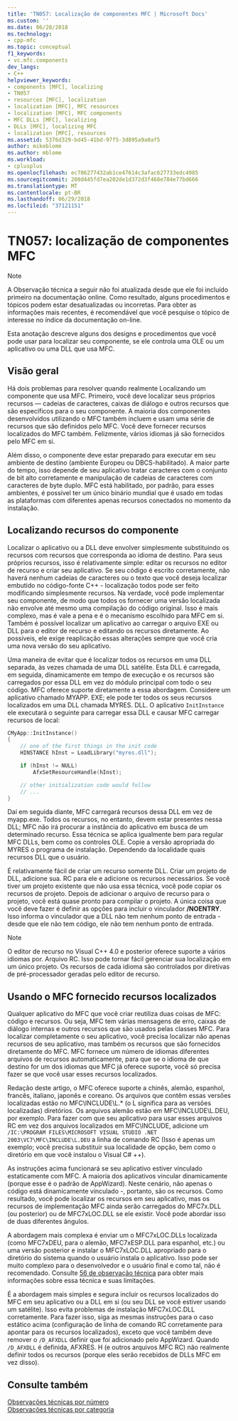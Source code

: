 ```yaml
---
title: 'TN057: Localização de componentes MFC | Microsoft Docs'
ms.custom: ''
ms.date: 06/28/2018
ms.technology:
- cpp-mfc
ms.topic: conceptual
f1_keywords:
- vc.mfc.components
dev_langs:
- C++
helpviewer_keywords:
- components [MFC], localizing
- TN057
- resources [MFC], localization
- localization [MFC], MFC resources
- localization [MFC], MFC components
- MFC DLLs [MFC], localizing
- DLLs [MFC], localizing MFC
- localization [MFC], resources
ms.assetid: 5376d329-bd45-41bd-97f5-3d895a9a0af5
author: mikeblome
ms.author: mblome
ms.workload:
- cplusplus
ms.openlocfilehash: ec786277432ab1ce47614c3afac627733edc4985
ms.sourcegitcommit: 208d445fd7ea202de1d372d3f468e784e77bd666
ms.translationtype: MT
ms.contentlocale: pt-BR
ms.lasthandoff: 06/29/2018
ms.locfileid: "37121151"
---
```

# <a name="tn057-localization-of-mfc-components"></a>TN057: localização de componentes MFC

> [!NOTE]
> A Observação técnica a seguir não foi atualizada desde que ele foi incluído primeiro na documentação online. Como resultado, alguns procedimentos e tópicos podem estar desatualizadas ou incorretas. Para obter as informações mais recentes, é recomendável que você pesquise o tópico de interesse no índice da documentação on-line.

Esta anotação descreve alguns dos designs e procedimentos que você pode usar para localizar seu componente, se ele controla uma OLE ou um aplicativo ou uma DLL que usa MFC.

## <a name="overview"></a>Visão geral

Há dois problemas para resolver quando realmente Localizando um componente que usa MFC. Primeiro, você deve localizar seus próprios recursos — cadeias de caracteres, caixas de diálogo e outros recursos que são específicos para o seu componente. A maioria dos componentes desenvolvidos utilizando o MFC também incluem e usam uma série de recursos que são definidos pelo MFC. Você deve fornecer recursos localizados do MFC também. Felizmente, vários idiomas já são fornecidos pelo MFC em si.

Além disso, o componente deve estar preparado para executar em seu ambiente de destino (ambiente Europeu ou DBCS-habilitado). A maior parte do tempo, isso depende de seu aplicativo tratar caracteres com o conjunto de bit alto corretamente e manipulação de cadeias de caracteres com caracteres de byte duplo. MFC está habilitado, por padrão, para esses ambientes, é possível ter um único binário mundial que é usado em todas as plataformas com diferentes apenas recursos conectados no momento da instalação.

## <a name="localizing-your-components-resources"></a>Localizando recursos do componente

Localizar o aplicativo ou a DLL deve envolver simplesmente substituindo os recursos com recursos que corresponda ao idioma de destino. Para seus próprios recursos, isso é relativamente simple: editar os recursos no editor de recurso e criar seu aplicativo. Se seu código é escrito corretamente, não haverá nenhum cadeias de caracteres ou o texto que você deseja localizar embutido no código-fonte C++ - localização todos pode ser feito modificando simplesmente recursos. Na verdade, você pode implementar seu componente, de modo que todos os fornecer uma versão localizada não envolve até mesmo uma compilação do código original. Isso é mais complexo, mas é vale a pena e é o mecanismo escolhido para MFC em si. Também é possível localizar um aplicativo ao carregar o arquivo EXE ou DLL para o editor de recurso e editando os recursos diretamente. Ao possíveis, ele exige reaplicação essas alterações sempre que você cria uma nova versão do seu aplicativo.

Uma maneira de evitar que é localizar todos os recursos em uma DLL separada, às vezes chamada de uma DLL satélite. Esta DLL é carregada, em seguida, dinamicamente em tempo de execução e os recursos são carregados por essa DLL em vez do módulo principal com todo o seu código. MFC oferece suporte diretamente a essa abordagem. Considere um aplicativo chamado MYAPP. EXE; ele pode ter todos os seus recursos localizados em uma DLL chamada MYRES. DLL. O aplicativo `InitInstance` ele executará o seguinte para carregar essa DLL e causar MFC carregar recursos de local:

```cpp
CMyApp::InitInstance()
{
    // one of the first things in the init code
    HINSTANCE hInst = LoadLibrary("myres.dll");

    if (hInst != NULL)
        AfxSetResourceHandle(hInst);

    // other initialization code would follow
    // ...
}
```

Daí em seguida diante, MFC carregará recursos dessa DLL em vez de myapp.exe. Todos os recursos, no entanto, devem estar presentes nessa DLL; MFC não irá procurar a instância do aplicativo em busca de um determinado recurso. Essa técnica se aplica igualmente bem para regular MFC DLLs, bem como os controles OLE. Copie a versão apropriada do MYRES o programa de instalação. Dependendo da localidade quais recursos DLL que o usuário.

É relativamente fácil de criar um recurso somente DLL. Criar um projeto de DLL, adicione sua. RC para ele e adicione os recursos necessários. Se você tiver um projeto existente que não usa essa técnica, você pode copiar os recursos de projeto. Depois de adicionar o arquivo de recurso para o projeto, você está quase pronto para compilar o projeto. A única coisa que você deve fazer é definir as opções para incluir o vinculador **/NOENTRY**. Isso informa o vinculador que a DLL não tem nenhum ponto de entrada - desde que ele não tem código, ele não tem nenhum ponto de entrada.

> [!NOTE]
> O editor de recurso no Visual C++ 4.0 e posterior oferece suporte a vários idiomas por. Arquivo RC. Isso pode tornar fácil gerenciar sua localização em um único projeto. Os recursos de cada idioma são controlados por diretivas de pré-processador geradas pelo editor de recurso.

## <a name="using-the-provided-mfc-localized-resources"></a>Usando o MFC fornecido recursos localizados

Qualquer aplicativo do MFC que você criar reutiliza duas coisas de MFC: código e recursos. Ou seja, MFC tem várias mensagens de erro, caixas de diálogo internas e outros recursos que são usados pelas classes MFC. Para localizar completamente o seu aplicativo, você precisa localizar não apenas recursos de seu aplicativo, mas também os recursos que são fornecidos diretamente do MFC. MFC fornece um número de idiomas diferentes arquivos de recursos automaticamente, para que se o idioma de que destino for um dos idiomas que MFC já oferece suporte, você só precisa fazer se que você usar esses recursos localizados.

Redação deste artigo, o MFC oferece suporte a chinês, alemão, espanhol, francês, italiano, japonês e coreano. Os arquivos que contêm essas versões localizadas estão no MFC\INCLUDE\L.* (o L significa para as versões localizadas) diretórios. Os arquivos alemão estão em MFC\INCLUDE\L.DEU, por exemplo. Para fazer com que seu aplicativo para usar esses arquivos RC em vez dos arquivos localizados em MFC\INCLUDE, adicione um `/IC:\PROGRAM FILES\MICROSOFT VISUAL STUDIO .NET 2003\VC7\MFC\INCLUDE\L.DEU` a linha de comando RC (Isso é apenas um exemplo; você precisa substituir sua localidade de opção, bem como o diretório em que você instalou o Visual C# ++).

As instruções acima funcionará se seu aplicativo estiver vinculado estaticamente com MFC. A maioria dos aplicativos vincular dinamicamente (porque esse é o padrão de AppWizard). Neste cenário, não apenas o código está dinamicamente vinculado -, portanto, são os recursos. Como resultado, você pode localizar os recursos em seu aplicativo, mas os recursos de implementação MFC ainda serão carregados do MFC7x.DLL (ou posterior) ou de MFC7xLOC.DLL se ele existir. Você pode abordar isso de duas diferentes ângulos.

A abordagem mais complexa é enviar um o MFC7xLOC.DLLs localizada (como MFC7xDEU, para o alemão, MFC7xESP.DLL para espanhol, etc.) ou uma versão posterior e instalar o MFC7xLOC.DLL apropriado para o diretório do sistema quando o usuário instala o aplicativo. Isso pode ser muito complexo para o desenvolvedor e o usuário final e como tal, não é recomendado. Consulte [56 de observação técnica](../mfc/tn056-installation-of-localized-mfc-components.md) para obter mais informações sobre essa técnica e suas limitações.

É a abordagem mais simples e segura incluir os recursos localizados do MFC em seu aplicativo ou a DLL em si (ou seu DLL se você estiver usando um satélite). Isso evita problemas de instalação MFC7xLOC.DLL corretamente. Para fazer isso, siga as mesmas instruções para o caso estático acima (configuração de linha de comando RC corretamente para apontar para os recursos localizados), exceto que você também deve remover o `/D_AFXDLL` definir que foi adicionado pelo AppWizard. Quando `/D_AFXDLL` é definida, AFXRES. H (e outros arquivos MFC RC) não realmente definir todos os recursos (porque eles serão recebidos de DLLs MFC em vez disso).

## <a name="see-also"></a>Consulte também

[Observações técnicas por número](../mfc/technical-notes-by-number.md)  
[Observações técnicas por categoria](../mfc/technical-notes-by-category.md)  
